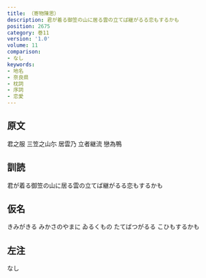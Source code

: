 ```yaml
---
title: （寄物陳思）
description: 君が着る御笠の山に居る雲の立てば継がるる恋もするかも
position: 2675
category: 巻11
version: '1.0'
volume: 11
comparison:
- なし
keywords:
- 地名
- 奈良県
- 枕詞
- 序詞
- 恋愛
---
```


## 原文

君之服 三笠之山尓 居雲乃 立者継流 戀為鴨

## 訓読

君が着る御笠の山に居る雲の立てば継がるる恋もするかも

## 仮名

きみがきる みかさのやまに ゐるくもの たてばつがるる こひもするかも

## 左注

なし
